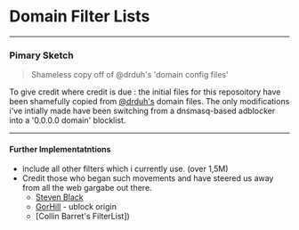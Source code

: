 # Domain Filter Lists
---

### Pimary Sketch

> Shameless copy off of @drduh's 'domain config files'

To give credit where credit is due : the initial files for this reposoitory have been shamefully copied from [@drduh's](https://github.com/drduh/config) domain files.
The only modifications i've intially made have been switching from a dnsmasq-based adblocker into a '0.0.0.0 domain' blocklist.

---

#### Further Implementatntions

- include all other filters which i currently use. (over 1,5M)
- Credit those who began such movements and have steered us away from all the web gargabe out there.
   -  [Steven Black](https://github.com/StevenBlack/hosts)
   -  [GorHill](https://github.com/gorhill) - ublock origin
   -  [Collin Barret's FilterList])
